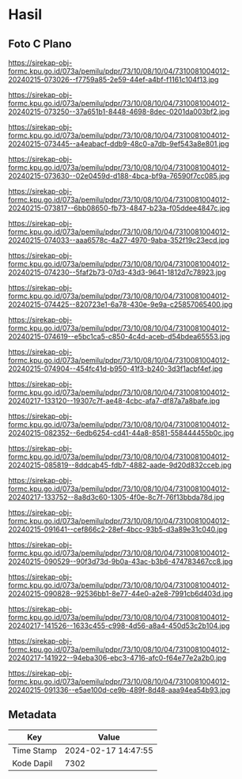 # Hasil

## Foto C Plano

https://sirekap-obj-formc.kpu.go.id/073a/pemilu/pdpr/73/10/08/10/04/7310081004012-20240215-073026--f7759a85-2e59-44ef-a4bf-f1161c104f13.jpg

https://sirekap-obj-formc.kpu.go.id/073a/pemilu/pdpr/73/10/08/10/04/7310081004012-20240215-073250--37a651b1-8448-4698-8dec-0201da003bf2.jpg

https://sirekap-obj-formc.kpu.go.id/073a/pemilu/pdpr/73/10/08/10/04/7310081004012-20240215-073445--a4eabacf-ddb9-48c0-a7db-9ef543a8e801.jpg

https://sirekap-obj-formc.kpu.go.id/073a/pemilu/pdpr/73/10/08/10/04/7310081004012-20240215-073630--02e0459d-d188-4bca-bf9a-76590f7cc085.jpg

https://sirekap-obj-formc.kpu.go.id/073a/pemilu/pdpr/73/10/08/10/04/7310081004012-20240215-073817--6bb08650-fb73-4847-b23a-f05ddee4847c.jpg

https://sirekap-obj-formc.kpu.go.id/073a/pemilu/pdpr/73/10/08/10/04/7310081004012-20240215-074033--aaa6578c-4a27-4970-9aba-352f19c23ecd.jpg

https://sirekap-obj-formc.kpu.go.id/073a/pemilu/pdpr/73/10/08/10/04/7310081004012-20240215-074230--5faf2b73-07d3-43d3-9641-1812d7c78923.jpg

https://sirekap-obj-formc.kpu.go.id/073a/pemilu/pdpr/73/10/08/10/04/7310081004012-20240215-074425--820723e1-6a78-430e-9e9a-c25857065400.jpg

https://sirekap-obj-formc.kpu.go.id/073a/pemilu/pdpr/73/10/08/10/04/7310081004012-20240215-074619--e5bc1ca5-c850-4c4d-aceb-d54bdea65553.jpg

https://sirekap-obj-formc.kpu.go.id/073a/pemilu/pdpr/73/10/08/10/04/7310081004012-20240215-074904--454fc41d-b950-41f3-b240-3d3f1acbf4ef.jpg

https://sirekap-obj-formc.kpu.go.id/073a/pemilu/pdpr/73/10/08/10/04/7310081004012-20240217-133120--19307c7f-ae48-4cbc-afa7-df87a7a8bafe.jpg

https://sirekap-obj-formc.kpu.go.id/073a/pemilu/pdpr/73/10/08/10/04/7310081004012-20240215-082352--6edb6254-cd41-44a8-8581-558444455b0c.jpg

https://sirekap-obj-formc.kpu.go.id/073a/pemilu/pdpr/73/10/08/10/04/7310081004012-20240215-085819--8ddcab45-fdb7-4882-aade-9d20d832cceb.jpg

https://sirekap-obj-formc.kpu.go.id/073a/pemilu/pdpr/73/10/08/10/04/7310081004012-20240217-133752--8a8d3c60-1305-4f0e-8c7f-76f13bbda78d.jpg

https://sirekap-obj-formc.kpu.go.id/073a/pemilu/pdpr/73/10/08/10/04/7310081004012-20240215-091641--cef866c2-28ef-4bcc-93b5-d3a89e31c040.jpg

https://sirekap-obj-formc.kpu.go.id/073a/pemilu/pdpr/73/10/08/10/04/7310081004012-20240215-090529--90f3d73d-9b0a-43ac-b3b6-474783467cc8.jpg

https://sirekap-obj-formc.kpu.go.id/073a/pemilu/pdpr/73/10/08/10/04/7310081004012-20240215-090828--92536bb1-8e77-44e0-a2e8-7991cb6d403d.jpg

https://sirekap-obj-formc.kpu.go.id/073a/pemilu/pdpr/73/10/08/10/04/7310081004012-20240217-141526--1633c455-c998-4d56-a8a4-450d53c2b104.jpg

https://sirekap-obj-formc.kpu.go.id/073a/pemilu/pdpr/73/10/08/10/04/7310081004012-20240217-141922--94eba306-ebc3-4716-afc0-f64e77e2a2b0.jpg

https://sirekap-obj-formc.kpu.go.id/073a/pemilu/pdpr/73/10/08/10/04/7310081004012-20240215-091336--e5ae100d-ce9b-489f-8d48-aaa94ea54b93.jpg


## Metadata

| Key        | Value               |
| ---------- | ------------------- |
| Time Stamp | 2024-02-17 14:47:55 |
| Kode Dapil | 7302                |



